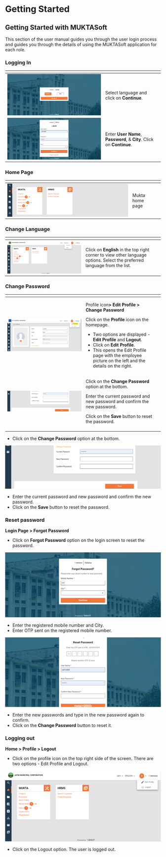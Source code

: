 # Getting Started

## Getting Started with MUKTASoft <a href="#_25ucugk0n5t1" id="_25ucugk0n5t1"></a>

This section of the user manual guides you through the user login process and guides you through the details of using the MUKTASoft application for each role.

### Logging In <a href="#_ak2iff6svn1" id="_ak2iff6svn1"></a>

<table data-card-size="large" data-view="cards"><thead><tr><th></th><th></th><th></th></tr></thead><tbody><tr><td><img src="../../../.gitbook/assets/image (5).png" alt="" data-size="original"></td><td>Select language and click on <strong>Continue</strong>.</td><td></td></tr><tr><td><img src="../../../.gitbook/assets/image (1).png" alt=""></td><td>Enter <strong>User Name</strong>, <strong>Password</strong>, &#x26; <strong>City</strong>. Click on <strong>Continue</strong>.</td><td></td></tr></tbody></table>

### Home Page <a href="#_y9ihxiqjb66c" id="_y9ihxiqjb66c"></a>

<table data-card-size="large" data-view="cards"><thead><tr><th></th><th></th><th></th></tr></thead><tbody><tr><td><img src="../../../.gitbook/assets/image (3).png" alt=""></td><td>Mukta home page</td><td></td></tr></tbody></table>

### Change Language <a href="#_vhz5bczfaqjw" id="_vhz5bczfaqjw"></a>

<table data-card-size="large" data-view="cards"><thead><tr><th></th><th></th><th></th></tr></thead><tbody><tr><td><img src="../../../.gitbook/assets/image.png" alt=""></td><td>Click on <strong>English</strong> in the top right corner to view other language options. Select the preferred language from the list. </td><td></td></tr></tbody></table>

### Change Password <a href="#_b8qo749mn030" id="_b8qo749mn030"></a>

<table data-card-size="large" data-view="cards"><thead><tr><th></th><th></th><th></th></tr></thead><tbody><tr><td><img src="../../../.gitbook/assets/image (6).png" alt=""></td><td><p></p><p>Profile icon<strong>> Edit Profile > Change Password</strong></p><p>Click on the <strong>Profile</strong> icon on the homepage.</p><ul><li> Two options are displayed - <strong>Edit Profile</strong> and <strong>Logout</strong>.</li><li>Click on <strong>Edit Profile</strong>.</li><li>This opens the Edit Profile page with the employee picture on the left and the details on the right.</li></ul></td><td></td></tr><tr><td><img src="../../../.gitbook/assets/image (4).png" alt=""></td><td><p>Click on the <strong>Change Password</strong> option at the bottom. </p><p>Enter the current password and new password and confirm the new password. </p><p>Click on the <strong>Save</strong> button to reset the password.</p></td><td></td></tr><tr><td></td><td></td><td></td></tr></tbody></table>



* Click on the **Change Password** option at the bottom.

![](<../../../.gitbook/assets/5 (2).png>)

* Enter the current password and new password and confirm the new password.
* Click on the **Save** button to reset the password.

### Reset password <a href="#_c78bky4bw4uc" id="_c78bky4bw4uc"></a>

**Login Page > Forgot Password**

* Click on **Forgot Password** option on the login screen to reset the password.

![](<../../../.gitbook/assets/6 (2).png>)

* Enter the registered mobile number and City.
* Enter OTP sent on the registered mobile number.

![](<../../../.gitbook/assets/7 (1).png>)

* Enter the new passwords and type in the new password again to confirm.
* Click on the **Change Password** button to reset it.

### Logging out <a href="#_viqhetl2a1py" id="_viqhetl2a1py"></a>

**Home > Profile > Logout**

* Click on the profile icon on the top right side of the screen. There are two options - Edit Profile and Logout.

![](<../../../.gitbook/assets/8 (2).png>)

* Click on the Logout option. The user is logged out.
